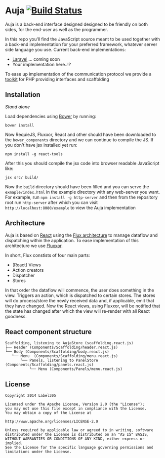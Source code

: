 Auja [![Build Status](https://magnum.travis-ci.com/Label305/Auja.svg?token=9SWtTh915DNJxYshmaTN&branch=dev)](https://magnum.travis-ci.com/Label305/Auja)
===

Auja is a back-end interface designed designed to be friendly on both sides, for the end-user as well as the programmer.

In this repo you'll find the JavaScript source meant to be used together with a back-end implementation for your 
   preferred framework, whatever server side language you use. Current back-end implementations:
   
   - [Laravel](https://github.com/Label305/Auja-Laravel) ... coming soon
   - Your implementation here..!?
   
To ease up implementation of the communication protocol we provide a [toolkit](https://github.com/Label305/Auja-Laravel) for PHP providing interfaces and
scaffolding

Installation
---

*Stand alone*

Load dependencies using [Bower](http://bower.io/) by running:

`bower install`

Now RequieJS, Fluxxor, React and other should have been downloaded to the `bower_components` directory and we can
continue to compile the JS. If you don't have jsx installed yet run: 

`npm install -g react-tools` 

After this you should compile the jsx code into browser readable JavaScript like:

`jsx src/ build/`

Now the `build` directory should have been filled and you can serve the `exmaple/index.html` in the example directory with 
any web-server you want. For example, run `npm install -g http-server` and then from the repository root run `http-server`
after which you can visit `http://localhost:8080/example` to view the Auja implementation

Architecture
---

Auja is based on [React](http://facebook.github.io/react/index.html) using the [Flux architecture](http://facebook.github.io/react/docs/flux-overview.html) to manage
 dataflow and dispatching within the application. To ease implementation of this architecture we use [Fluxxor](http://fluxxor.com/).
 
In short, Flux constists of four main parts:

- (React) Views
- Action creators
- Dispatcher
- Stores
 
In that order the dataflow will commence, the user does something in the view. Triggers an action, which is dispatched to
certain stores. The stores will do process/store the newly received data and, if applicable, emit that they have changed. Now 
the React views, using Fluxxor, will be notified that the state has changed after which the view will re-render with all
React goodness.

React component structure
---

```
Scaffolding, listening to AujaStore (scaffolding.react.js)
├── Header (Components/Scaffolding/header.react.js)
└── Body (Components/Scaffolding/body.react.js)
   └── Menu  (Components/Scaffolding/menu.react.js)
       └── Panels, listening to PanelStore (Components/Scaffolding/panels.react.js)
           └── Menu (Components/Panels/menu.react.js)
```

License
-----

	Copyright 2014 Label305

	Licensed under the Apache License, Version 2.0 (the "License");
	you may not use this file except in compliance with the License.
	You may obtain a copy of the License at

	http://www.apache.org/licenses/LICENSE-2.0

	Unless required by applicable law or agreed to in writing, software
	distributed under the License is distributed on an "AS IS" BASIS,
	WITHOUT WARRANTIES OR CONDITIONS OF ANY KIND, either express or implied.
	See the License for the specific language governing permissions and
	limitations under the License.
